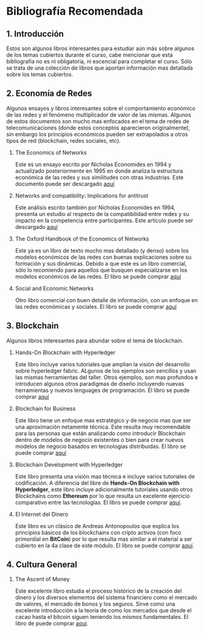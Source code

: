 # Bibliografía Recomendada
## 1. Introducción
Estos son algunos libros interesantes para estudiar aún más sobre algunos de los temas cubiertos durante el curso, cabe mencionar que esta bibliografía no es ni obligatoria, ni escencial para completar el curso. Sólo se trata de una colección de libros que aportan información mas detallada sobre los temas cubiertos.

## 2. Economía de Redes
Algunos ensayos y libros interesantes sobre el comportamiento económico de las redes y el fenómeno multiplicador de valor de las mismas. Algunos de estos documentos son mucho mas enfocados en el tema de redes de telecomunicaciones (donde estos conceptos aparecieron originalmente), sin embargo los principios económicos pueden ser extrapolados a otros tipos de red (blockchain, redes sociales, etc).

1. The Economics of Networks

   Este es un ensayo escrito por Nicholas Economides en 1994 y actualizado posteriormente en 1995 en donde analiza la estructura económica de las redes y sus similitudes con otras industrias. Este documento puede ser descargado [aquí](https://ibm.box.com/s/ncireyiaiy3iz6d3fwvqxf3otvqdxv3g)

2. Networks and compatibility:  Implications for antitrust

   Este análisis escrito también por Nicholas Economides en 1994, presenta un estudio al respecto de la compatibilidad entre redes y su impacto en la competencia entre participantes. Este artículo puede ser descargado [aquí](http://neconomides.stern.nyu.edu/networks/Economides_White_Networks_and_Compatibility_Implications_for_Antitrust.pdf)

3. The Oxford Handbook of the Economics of Networks

   Este ya es un libro de texto mucho mas detallado (y denso) sobre los modelos económicos de las redes con buenas explicaciones sobre su formación y sus dinámicas. Debido a que este es un libro comercial, sólo lo recomiendo para aquellos que busquen especializarse en los modelos económicos de las redes. El libro se puede comprar [aquí](https://amzn.to/2YYKj01)

4. Social and Economic Networks

   Otro libro comercial con buen detalle de información, con un enfoque en las redes económicas y sociales. El libro se puede comprar [aquí](https://amzn.to/2RYsKMl)

## 3. Blockchain
Algunos libros interesantes para abundar sobre el tema de blockchain.

1. Hands-On Blockchain with Hyperledger

   Este libro incluye varios tutoriales que amplian la visión del desarrollo sobre hyperledger fabric. ALgunos de los ejemplos son sencillos y usan las mismas herramientas del taller. Otros ejemplos, son mas profundos e introducen algunos otros paradigmas de diseño incluyendo nuevas herramientas y nuevos lenguages de programación. El libro se puede comprar [aquí](https://amzn.to/36JouUR) 

2. Blockchain for Business

   Este libro tiene un enfoque mas estratégico y de negocio mas que ser una aproximación netamente técnica. Este resulta muy recomendable para las personas que están analizando como introducir Blockchain dentro de modelos de negocio existentes o bien para crear nuevos modelos de negocio basados en tecnologías distribuidas. El libro se puede comprar [aquí](https://amzn.to/2M53Bf7)

3. Blockchain Development with Hyperledger

   Este libro presenta una visión mas técnica e incluye varios tutoriales de codificación. A diferencia del libre de __Hands-On Blockchain with Hyperledger__, este libro incluye adicionalmente tutoriales usando otros Blockchains como __Ethereum__ por lo que resulta un excelente ejercicio comparativo entre las tecnologías.  El libro se puede comprar [aquí](https://amzn.to/34xBlbn).

4. El Internet del Dinero

   Este libro es un clásico de Andreas Antonopoulos que explica los principios básicos de los blockchains con cripto activos (con foco primordial en __BitCoin__) por lo que resulta mas similar a el material a ser cubierto en la 4a clase de este módulo. El libro se puede comprar [aquí](https://amzn.to/34wARSS).

## 4. Cultura General

1. The Ascent of Money

   Este excelente libro estudia el proceso histórico de la creación del dinero y los diversos elementos del sistema financiero como el mercado de valores, el mercado de bonos y los seguros. Sirve como una excelente introducción a la teoría de como los mercados que desde el cacao hasta el bitcoin siguen teniendo los mismos fundamentales. El libro de puede comprar [aquí](https://amzn.to/38MJhsB).